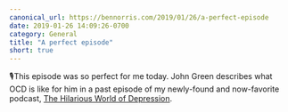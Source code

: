 ```yaml
---
canonical_url: https://bennorris.com/2019/01/26/a-perfect-episode
date: 2019-01-26 14:09:26-0700
category: General
title: "A perfect episode"
short: true
---
```


🎙This episode was so perfect for me today. John Green describes what OCD is like for him in a past episode of my newly-found and now-favorite podcast, [The Hilarious World of Depression](https://overcast.fm/+HqBvZC0Vk).